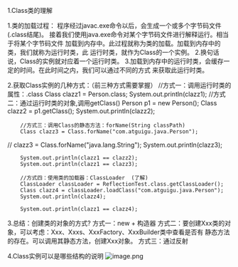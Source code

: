 1.Class类的理解

1.类的加载过程：
程序经过javac.exe命令以后，会生成一个或多个字节码文件(.class结尾)。
接着我们使用java.exe命令对某个字节码文件进行解释运行。相当于将某个字节码文件
加载到内存中。此过程就称为类的加载。加载到内存中的类，我们就称为运行时类，此
运行时类，就作为Class的一个实例。
2.换句话说，Class的实例就对应着一个运行时类。
3.加载到内存中的运行时类，会缓存一定的时间。在此时间之内，我们可以通过不同的方式
来获取此运行时类。




2.获取Class实例的几种方式：（前三种方式需要掌握）
		//方式一：调用运行时类的属性：.class
        Class clazz1 = Person.class;
        System.out.println(clazz1);
        //方式二：通过运行时类的对象,调用getClass()
        Person p1 = new Person();
        Class clazz2 = p1.getClass();
        System.out.println(clazz2);

        //方式三：调用Class的静态方法：forName(String classPath)
        Class clazz3 = Class.forName("com.atguigu.java.Person");
//        clazz3 = Class.forName("java.lang.String");
        System.out.println(clazz3);

        System.out.println(clazz1 == clazz2);
        System.out.println(clazz1 == clazz3);

        //方式四：使用类的加载器：ClassLoader  (了解)
        ClassLoader classLoader = ReflectionTest.class.getClassLoader();
        Class clazz4 = classLoader.loadClass("com.atguigu.java.Person");
        System.out.println(clazz4);

        System.out.println(clazz1 == clazz4);


3.总结：创建类的对象的方式?
方式一：new + 构造器
方式二：要创建Xxx类的对象，可以考虑：Xxx、Xxxs、XxxFactory、XxxBuilder类中查看是否有
静态方法的存在。可以调用其静态方法，创建Xxx对象。
方式三：通过反射

4.Class实例可以是哪些结构的说明
![image.png](https://cdn.nlark.com/yuque/0/2022/png/28932072/1655991799366-3f191ef3-c44f-4e70-84c8-afea8a851a0e.png#clientId=ue7a5ecd3-1133-4&from=paste&height=291&id=u23d8e328&originHeight=291&originWidth=763&originalType=binary&ratio=1&rotation=0&showTitle=false&size=40561&status=done&style=none&taskId=u3ac0d19a-06e6-4d78-9b46-daef4fd5380&title=&width=763)




